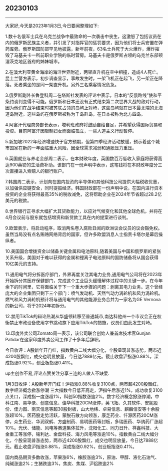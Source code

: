 ## 20230103

---

大家好,今天是2023年1月3日,今日要闻整理如下:

1.数十名俄军士兵在乌克兰战争中最致命的一次袭击中丧生，这激怒了包括议员在内的俄罗斯民族主义者，并引发了对指挥官的惩罚要求，因为他们将士兵安置在弹药库旁。俄罗斯国防部罕见地披露，新年前夜，63名士兵死于大火爆炸，爆炸摧毁了马基夫卡一所前职业学院的临时营房。马基夫卡是俄罗斯占领的乌克兰东部顿涅茨克地区首府的姊妹城市。

2.在澳大利亚黄金海岸的海洋世界附近，两架直升机在空中相撞，造成4人死亡。昆士兰警方表示，初步调查显示，事故发生时，一架飞机正在起飞，另一架正在降落。死者乘坐的是同一架直升机。另外三名乘客情况危急。

3.俄罗斯副外长鲁登科周二在塔斯社发表的评论中表示，日本的“反俄路线”使和平条约谈判变得不可能。俄罗斯和日本还没有正式结束第二次世界大战的敌对行动，因为他们在战争结束时被苏联占领的岛屿上对峙，这些岛屿就在日本最北端的北海道岛附近。这些岛屿在俄罗斯被称为千岛群岛，在日本被称为北方四岛。

4.阿富汗代理商务部长表示，塔利班政府将鼓励自给自足，并希望获得国际贸易和投资。目前阿富汗因限制妇女而面临孤立，一些人道主义行动暂停。

5.新加坡2022年经济增速快于官方预期，但第四季经济活动放缓，预示着这个城市国家在新的一年面临重大风险，因全球需求减弱和通胀压力重压。

6.英国就业与养老金部周二表示，在本财政年度，英国数百万低收入家庭将获得高达900英镑的生活费补助。该部门在一份声明中表示，这笔钱将在本财政年度分三次直接进入索赔人的银行账户。

7.韩国周二表示，计划向在国内投资的半导体和其他科技公司提供大幅税收优惠，以加强供应链安全，同时提振经济。韩国财政部在一份声明中说，在国内进行资本投资的企业将获得最高35%的税收减免，这将帮助企业在2024年节省超过28.2亿美元的税款。

8.世界银行正寻求大幅扩大其贷款能力，以应对气候变化和其他全球危机，并将在4月会议前与股东就包括增资和新贷款工具在内的提案进行谈判。

9.欧盟表示，将启动程序，取消两名卷入腐败丑闻的欧洲议会议员的议会豁免权。虽然当局没有点名贿赂网络背后的国家，但许多欧盟消息人士指责卡塔尔是幕后操纵者。

10.美国国会增拨资金以储备关键金属和电池原料,随着美国与中国和俄罗斯的紧张关系升级，美国对于难以获得的金属和锂离子电池原料的国防储备将从国会获得10亿美元的支持。

11.通用电气将分拆医疗部门，外界再度关注其电力业务,通用电气公司将在2023年开始拆分其医疗保健部门，完成这个工业巨头缓慢解体过程中的关键一步。在今年余下的时间里，它将面临关于下一个重大步骤的问题：剥离其电力业务。这个曾经庞大的企业集团只剩下三个部门：喷气发动机、天然气动力涡轮机和风力涡轮机。燃气和风力涡轮机预计将与通用电气的其他能源业务合并为一家名为GE Vernova的新公司，将于2024年初拆分。

12.禁用TikTok的辩论热潮从华盛顿转移至普通城市,南达科他州一个市议会正在权衡禁止市政设备使用字节跳动旗下应用TikTok的措施，议员们由此发生对峙。

13.印度外卖公司Zomato周一表示，该公司联合创始人兼首席技术官Gunjan Patidar在这家印度外卖公司工作了十多年后辞职。

今日收评：A股新年开门红，指数黄白二线大幅分化，个股呈现普涨态势，两市近4200股飘红，成交也明显放量，今日达7888亿元。截止收盘沪指涨0.88%，深成指涨0.92%，创业板指涨0.41%。

up主创作不易,评论点赞关注分享三连的人做人不缺爱.


1月3日收评：A股新年开门红！沪指涨0.88%收复3100点，两市超4200股飘红，数字经济概念掀涨停潮 三大指数今日低开高走，沪指午后涨近1%，成功收复3100点关口，深成指一度涨超1%，科创50指数涨逾2%。数字经济概念掀涨停潮，中科江南、易华录、创意信息、佳华科技20CM涨停，英飞拓、久其软件、安妮股份、佳力图、南天信息等超30股封板，山大地纬、卓易信息、麒麟信安等十余股涨超10%。医药股走势活跃，蒙脱石散方向领涨，康芝药业、仟源医药20CM涨停，众生药业、华润双鹤、方盛制药、易明医药等封板，多瑞医药、华纳药厂涨超10%。光伏、储能、风电等赛道集体拉升，沈阳化工、同力日升、祥鑫科技、大金重工等涨停，铭利达、金盘科技、海力风电等涨逾10%。指数黄白二线大幅分化，个股呈现普涨态势，两市近4200股飘红，成交也明显放量，今日达7888亿元。截止收盘沪指涨0.88%，深成指涨0.92%，创业板指涨0.41%。


国内商品期货多数收涨，苹果涨6%，橡胶涨逾3%，原油、甲醇、液化石油气、纯碱涨逾2%；生猪跌逾3%，焦炭、焦煤、沪铝跌逾2%
